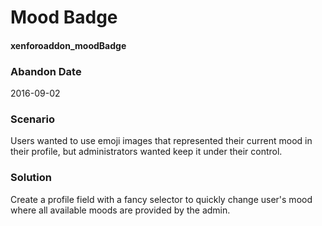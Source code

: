 # Mood Badge
#### xenforoaddon_moodBadge

### Abandon Date

2016-09-02

### Scenario

Users wanted to use emoji images that represented their current mood in their profile, but administrators wanted keep it under their control.

### Solution

Create a profile field with a fancy selector to quickly change user's mood where all available moods are provided by the admin.
